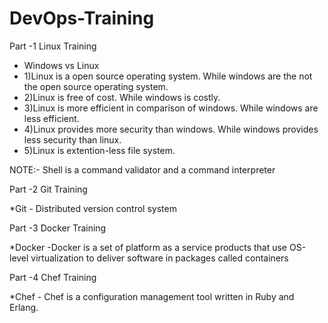 # DevOps-Training

Part -1 Linux Training
 
 * Windows vs Linux
 * 1)Linux is a open source operating system.	While windows are the not the open source operating system.
 * 2)Linux is free of cost.	While windows is costly.
 * 3)Linux is more efficient in comparison of windows.	While windows are less efficient.
 * 4)Linux provides more security than windows.	While windows provides less security than linux.
 * 5)Linux is extention-less file system.
 
 NOTE:- Shell is a command validator and a command interpreter
 
Part -2 Git Training

 *Git - Distributed version control system

Part -3 Docker Training

 *Docker -Docker is a set of platform as a service products that use OS-level virtualization to deliver software in packages called containers
 
Part -4 Chef Training

 *Chef - Chef is a configuration management tool written in Ruby and Erlang.
